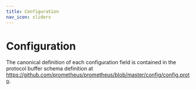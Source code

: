 ```yaml
---
title: Configuration
nav_icon: sliders
---
```


# Configuration

The canonical definition of each configuration field is contained in the
protocol buffer schema definition at
https://github.com/prometheus/prometheus/blob/master/config/config.proto.
